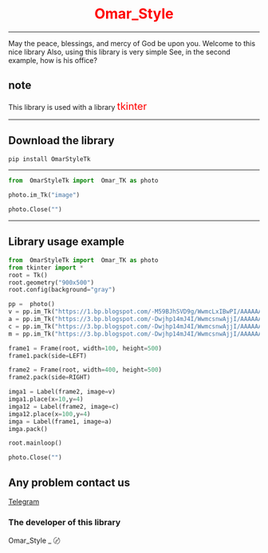 
    
<h1 style="color:red; text-align: center;">Omar_Style</h1>




<!-- ___
| Name | code | email |
|----|----|---|
|omar|10|omar@gamli.com|
___ -->
___
May the peace, blessings, and mercy of God be upon you. Welcome to this nice library
Also, using this library is very simple
See, in the second example, how is his office?
## note

This library is used with a library <g style="color:red; font-size: 20px;" >tkinter</g >

___
## Download the library
``` bash 
pip install OmarStyleTk
``` 
___
``` python
from  OmarStyleTk import  Omar_TK as photo

photo.im_Tk("image")

photo.Close("")
```
____
## Library usage example
``` python
from  OmarStyleTk import  Omar_TK as photo
from tkinter import *
root = Tk()
root.geometry("900x500")
root.config(background="gray")

pp =  photo()
v = pp.im_Tk("https://1.bp.blogspot.com/-M59BJhSVD9g/WwmcLxIBwPI/AAAAAAAAy0U/w9xqdqplTSsqY6jokBrDcyUM6-FMZVvNACLcBGAs/s200/6f0cf672baea29dd0c04765a125b9be1.jpg")
a = pp.im_Tk("https://3.bp.blogspot.com/-Dwjhp14mJ4I/WwmcsnwAjjI/AAAAAAAAy28/_lIo_c6MWYY6quSmEevexcU5Laea6MR5QCLcBGAs/s320/beautiful-photos-facebook-%2B%252879%2529.jpg")
c = pp.im_Tk("https://3.bp.blogspot.com/-Dwjhp14mJ4I/WwmcsnwAjjI/AAAAAAAAy28/_lIo_c6MWYY6quSmEevexcU5Laea6MR5QCLcBGAs/s320/beautiful-photos-facebook-%2B%252879%2529.jpg")
m = pp.im_Tk("https://3.bp.blogspot.com/-Dwjhp14mJ4I/WwmcsnwAjjI/AAAAAAAAy28/_lIo_c6MWYY6quSmEevexcU5Laea6MR5QCLcBGAs/s320/beautiful-photos-facebook-%2B%252879%2529.jpg")

frame1 = Frame(root, width=100, height=500)
frame1.pack(side=LEFT)

frame2 = Frame(root, width=400, height=500)
frame2.pack(side=RIGHT)

imga1 = Label(frame2, image=v)
imga1.place(x=10,y=4)
imga12 = Label(frame2, image=c)
imga12.place(x=100,y=4)
imga = Label(frame1, image=a)
imga.pack()

root.mainloop()

photo.Close("")
```
## Any problem contact us
[Telegram](https://t.me/OmarStyle1)

### The developer of this library
Omar_Style _ 〄


